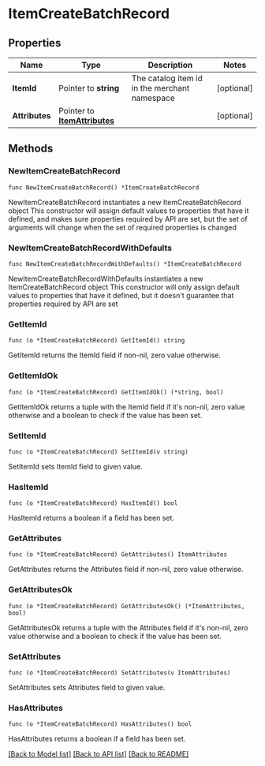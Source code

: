 # ItemCreateBatchRecord

## Properties

Name | Type | Description | Notes
------------ | ------------- | ------------- | -------------
**ItemId** | Pointer to **string** | The catalog item id in the merchant namespace | [optional] 
**Attributes** | Pointer to [**ItemAttributes**](ItemAttributes.md) |  | [optional] 

## Methods

### NewItemCreateBatchRecord

`func NewItemCreateBatchRecord() *ItemCreateBatchRecord`

NewItemCreateBatchRecord instantiates a new ItemCreateBatchRecord object
This constructor will assign default values to properties that have it defined,
and makes sure properties required by API are set, but the set of arguments
will change when the set of required properties is changed

### NewItemCreateBatchRecordWithDefaults

`func NewItemCreateBatchRecordWithDefaults() *ItemCreateBatchRecord`

NewItemCreateBatchRecordWithDefaults instantiates a new ItemCreateBatchRecord object
This constructor will only assign default values to properties that have it defined,
but it doesn't guarantee that properties required by API are set

### GetItemId

`func (o *ItemCreateBatchRecord) GetItemId() string`

GetItemId returns the ItemId field if non-nil, zero value otherwise.

### GetItemIdOk

`func (o *ItemCreateBatchRecord) GetItemIdOk() (*string, bool)`

GetItemIdOk returns a tuple with the ItemId field if it's non-nil, zero value otherwise
and a boolean to check if the value has been set.

### SetItemId

`func (o *ItemCreateBatchRecord) SetItemId(v string)`

SetItemId sets ItemId field to given value.

### HasItemId

`func (o *ItemCreateBatchRecord) HasItemId() bool`

HasItemId returns a boolean if a field has been set.

### GetAttributes

`func (o *ItemCreateBatchRecord) GetAttributes() ItemAttributes`

GetAttributes returns the Attributes field if non-nil, zero value otherwise.

### GetAttributesOk

`func (o *ItemCreateBatchRecord) GetAttributesOk() (*ItemAttributes, bool)`

GetAttributesOk returns a tuple with the Attributes field if it's non-nil, zero value otherwise
and a boolean to check if the value has been set.

### SetAttributes

`func (o *ItemCreateBatchRecord) SetAttributes(v ItemAttributes)`

SetAttributes sets Attributes field to given value.

### HasAttributes

`func (o *ItemCreateBatchRecord) HasAttributes() bool`

HasAttributes returns a boolean if a field has been set.


[[Back to Model list]](../README.md#documentation-for-models) [[Back to API list]](../README.md#documentation-for-api-endpoints) [[Back to README]](../README.md)


